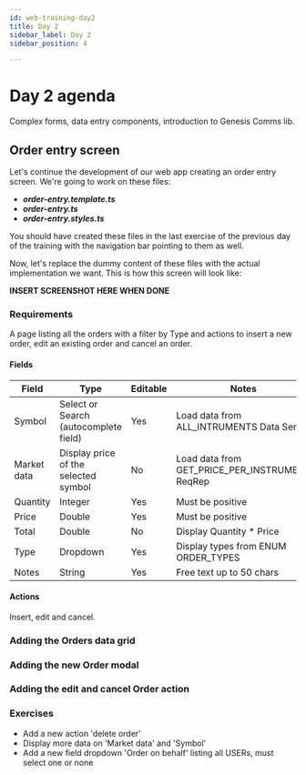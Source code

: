 ```yaml
---
id: web-training-day2
title: Day 2
sidebar_label: Day 2
sidebar_position: 4

---
```

# Day 2 agenda
Complex forms, data entry components, introduction to Genesis Comms lib.

## Order entry screen
Let's continue the development of our web app creating an order entry screen. We're going to work on these files:
-	***order-entry.template.ts***
-	***order-entry.ts***
-	***order-entry.styles.ts***

You should have created these files in the last exercise of the previous day of the training with the navigation bar pointing to them as well.

Now, let's replace the dummy content of these files with the actual implementation we want. This is how this screen will look like:

**INSERT SCREENSHOT HERE WHEN DONE**

### Requirements

A page listing all the orders with a filter by Type and actions to insert a new order, edit an existing order and cancel an order.

#### Fields
| Field          | Type             | Editable | Notes
|---------------|------------------------------|------------------------------|------------------------------|
| Symbol          | Select or Search (autocomplete field) | Yes | Load data from ALL_INTRUMENTS Data Server
| Market data          | Display price of the selected symbol | No | Load data from GET_PRICE_PER_INSTRUMENT ReqRep
| Quantity          | Integer      | Yes | Must be positive
| Price          | Double      | Yes | Must be positive
| Total          | Double      | No | Display Quantity * Price
| Type          | Dropdown      | Yes | Display types from ENUM ORDER_TYPES
| Notes          | String      | Yes | Free text up to 50 chars

#### Actions
Insert, edit and cancel.

### Adding the Orders data grid

### Adding the new Order modal

### Adding the edit and cancel Order action

### Exercises
- Add a new action 'delete order'
- Display more data on 'Market data' and 'Symbol'
- Add a new field dropdown 'Order on behalf' listing all USERs, must select one or none


